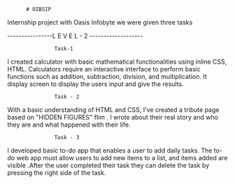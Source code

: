           # OIBSIP
Internship project with Oasis Infobyte
we were given  three tasks 
            
        
----------------L E V E L - 2 -------------------
              
                   Task-1
                    
I created calculator with basic
mathematical functionalities using inline CSS, HTML. 
Calculators require an interactive interface to
perform basic functions such as addition, subtraction,
division, and multiplication. It display screen to
display the users input and give the results.

                   Task - 2

With a basic understanding of HTML and CSS, I've
created a tribute page based on "HIDDEN FIGURES" flim . I wrote about 
their real story and who they are and what happened with their life. 

                   Task - 3
                  
I developed basic to-do app that enables a user to add daily tasks.
The to-do web app must allow users to add new items to a list, and items added 
are visible .After the user completed their task they can delete the task by 
pressing the right side of the task.
